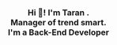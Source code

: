<h3 align="center">Hi 👋! I'm Taran .
  <br> Manager of trend smart.
 <br> I'm a Back-End Developer</h3>
